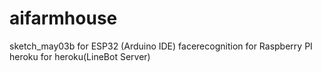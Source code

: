 # aifarmhouse
sketch_may03b for ESP32 (Arduino IDE)
facerecognition for Raspberry PI
heroku for heroku(LineBot Server)